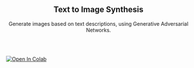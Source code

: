 <!-- PROJECT LOGO -->
<p align="center">
  <h2 align="center">Text to Image Synthesis</h2>
  <p align="center">
    Generate images based on text descriptions, using Generative Adversarial Networks.
  </p>
  <br>
  <br>
</p>


[![Open In Colab](https://colab.research.google.com/assets/colab-badge.svg)](https://colab.research.google.com/github/bojito/text-to-image-synthesis/blob/main/1_Text_Embed.ipynb)
